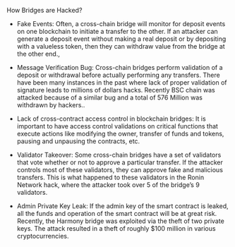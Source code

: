 How Bridges are Hacked?

- Fake Events:
Often, a cross-chain bridge will monitor for deposit events on one blockchain to initiate a transfer to the other. If an attacker can generate a deposit event without
making a real deposit or by depositing with a valueless token, then they can withdraw value from the bridge at the other end.,

- Message Verification Bug:
Cross-chain bridges perform validation of a deposit or withdrawal before actually performing any transfers. There have been many instances in the past where 
lack of proper validation of signature leads to millions of dollars hacks. Recently BSC chain was attacked because of a similar bug and a total of 576 Million was
withdrawn by hackers..

- Lack of cross-contract access control in blockchain bridges:
It is important to have access control validations on critical functions that execute actions like modifying the owner, transfer of funds and tokens, pausing and
unpausing the contracts, etc.

- Validator Takeover:
Some cross-chain bridges have a set of validators that vote whether or not to approve a particular transfer. If the attacker controls most of these validators, 
they can approve fake and malicious transfers. This is what happened to these validators in the Ronin Network hack, where the attacker took over 5 of the bridge’s 9 
validators.

- Admin Private Key Leak:
If the admin key of the smart contract is leaked, all the funds and operation of the smart contract will be at great risk. Recently, the Harmony bridge was exploited
via the theft of two private keys. The attack resulted in a theft of roughly $100 million in various cryptocurrencies.

